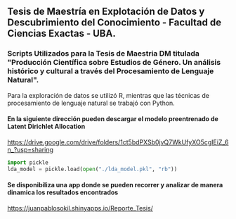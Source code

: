 ## Tesis de Maestría en Explotación de Datos y Descubrimiento del Conocimiento - Facultad de Ciencias Exactas - UBA.

### Scripts Utilizados para la Tesis de Maestria DM titulada "Producción Científica sobre Estudios de Género. Un análisis histórico y cultural a través del Procesamiento de Lenguaje Natural".

Para la exploración de datos se utilizó R, mientras que las técnicas de procesamiento de lenguaje natural se trabajó con Python. 




#### En la siguiente dirección pueden descargar el modelo preentrenado de Latent Dirichlet Allocation
https://drive.google.com/drive/folders/1ct5bdPXSb0jvQ7WkUfyXO5cgIEiZ_6n_?usp=sharing



```python
import pickle
lda_model = pickle.load(open("./lda_model.pkl", "rb"))
```


#### Se disponibiliza una app donde se pueden recorrer y analizar de manera dinamica los resultados encontrados
https://juanpablosokil.shinyapps.io/Reporte_Tesis/
